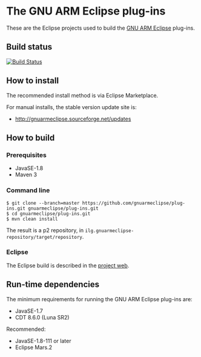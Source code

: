 # The GNU ARM Eclipse plug-ins

These are the Eclipse projects used to build the [GNU ARM Eclipse](http://gnuarmeclipse.github.io) plug-ins.

## Build status

[![Build Status](https://travis-ci.org/gnuarmeclipse/plug-ins.svg?branch=develop)](https://travis-ci.org/gnuarmeclipse/plug-ins)

## How to install

The recommended install method is via Eclipse Marketplace.

For manual installs, the stable version update site is:

- http://gnuarmeclipse.sourceforge.net/updates

## How to build

### Prerequisites

- JavaSE-1.8
- Maven 3

### Command line

```
$ git clone --branch=master https://github.com/gnuarmeclipse/plug-ins.git gnuarmeclipse/plug-ins.git
$ cd gnuarmeclipse/plug-ins.git
$ mvn clean install
```

The result is a p2 repository, in `ilg.gnuarmeclipse-repository/target/repository`.

### Eclipse

The Eclipse build is described in the [project web](http://gnuarmeclipse.github.io/developer/build-procedure/).

## Run-time dependencies

The minimum requirements for running the GNU ARM Eclipse plug-ins are:

- JavaSE-1.7
- CDT 8.6.0 (Luna SR2)

Recommended:

- JavaSE-1.8-111 or later
- Eclipse Mars.2

